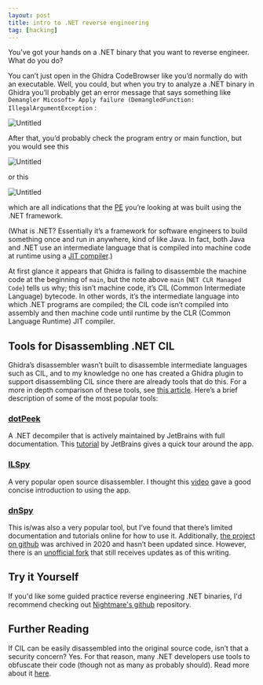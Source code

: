 ```yaml
---
layout: post
title: intro to .NET reverse engineering
tag: [hacking]
---
```

You’ve got your hands on a .NET binary that you want to reverse engineer. What do you do?

You can’t just open in the Ghidra CodeBrowser like you’d normally do with an executable. Well, you could, but when you try to analyze a .NET binary in Ghidra you’ll probably get an error message that says something like `Demangler Micosoft> Apply failure (DemangledFunction: IllegalArgumentException` :

![Untitled](./assets/images/dotnet_re/1.png)

After that, you’d probably check the program entry or main function, but you would see this

![Untitled](./assets/images/dotnet_re/2.png)

or this

![Untitled](./assets/images/dotnet_re/3.png)

which are all indications that the [PE](https://en.wikipedia.org/wiki/Portable_Executable) you’re looking at was built using the .NET framework.

(What is .NET? Essentially it’s a framework for software engineers to build something once and run in anywhere, kind of like Java. In fact, both Java and .NET use an intermediate language that is compiled into machine code at runtime using a [JIT compiler](https://en.wikipedia.org/wiki/Just-in-time_compilation).)

At first glance it appears that Ghidra is failing to disassemble the machine code at the beginning of `main`, but the note above `main` (`NET CLR Managed Code`) tells us why; this isn’t machine code, it’s CIL (Common Intermediate Language) bytecode. In other words, it’s the intermediate language into which .NET programs are compiled; the CIL code isn’t compiled into assembly and then machine code until runtime by the CLR (Common Language Runtime) JIT compiler.

## Tools for Disassembling .NET CIL

Ghidra’s disassembler wasn’t built to disassemble intermediate languages such as CIL, and to my knowledge no one has created a Ghidra plugin to support disassembling CIL since there are already tools that do this. For a more in depth comparison of these tools, see [this article](https://blog.ndepend.com/in-the-jungle-of-net-decompilers/). Here’s a brief description of some of the most popular tools:

### [dotPeek](https://www.jetbrains.com/decompiler/)

A .NET decompiler that is actively maintained by JetBrains with full documentation. This [tutorial](https://www.youtube.com/watch?v=msJVDzrHS2g) by JetBrains gives a quick tour around the app.

### [ILSpy](https://github.com/icsharpcode/ILSpy)

A very popular open source disassembler. I thought this [video](https://www.youtube.com/watch?v=RKfbdIqi0tw) gave a good concise introduction to using the app.

### [dnSpy](https://github.com/dnSpy/dnSpy)

This is/was also a very popular tool, but I’ve found that there’s limited documentation and tutorials online for how to use it. Additionally, [the project on github](https://github.com/dnSpy/dnSpy) was archived in 2020 and hasn’t been updated since. However, there is an [unofficial fork](https://github.com/dnSpyEx/dnSpy) that still receives updates as of this writing.

## Try it Yourself
If you'd like some guided practice reverse engineering .NET binaries, I'd recommend checking out [Nightmare's github](https://guyinatuxedo.github.io/21-dot_net/index.html) repository.

## Further Reading

If CIL can be easily disassembled into the original source code, isn’t that a security concern? Yes. For that reason, many .NET developers use tools to obfuscate their code (though not as many as probably should). Read more about it [here](https://www.inetsolution.com/blog/july-2008/net-obfuscation-a-waste-of-time).
